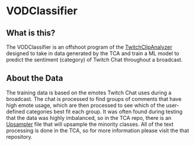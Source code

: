 # VODClassifier

## What is this?
The VODClassifier is an offshoot program of the [TwitchClipAnalyzer](https://github.com/KilometersFan/TwitchClipAnalyzer) designed to take in data generated by the TCA and train a ML model to predict the sentiment (category) of Twitch Chat throughout a broadcast.

## About the Data
The training data is based on the emotes Twitch Chat uses during a broadcast. The chat is processed to find groups of comments that have high emote usage, which are then processed to see which of the user-defined categories best fit each group. It was often found during testing that the data was highly imbalanced, so in the TCA repo, there is an [Upsampler](https://github.com/KilometersFan/TwitchClipAnalyzer/blob/epic/2021-refactor/ClipBot/Upsampler.py) file that will upsample the minority classes. All of the text processing is done in the TCA, so for more information please visit the that repository.
